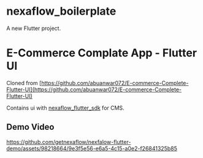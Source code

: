 # nexaflow_boilerplate

A new Flutter project.

# E-Commerce Complate App - Flutter UI 

Cloned from [https://github.com/abuanwar072/E-commerce-Complete-Flutter-UI](https://github.com/abuanwar072/E-commerce-Complete-Flutter-UI)

Contains ui with [nexaflow_flutter_sdk](https://pub.dev/packages/nexaflow_flutter_sdk) for CMS.

## Demo Video
https://github.com/getnexaflow/nexfalow-flutter-demo/assets/98218664/9e3f5e56-e6a5-4c15-a0e2-f26841325b85
